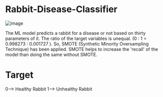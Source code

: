 # Rabbit-Disease-Classifier
![image](https://user-images.githubusercontent.com/93526322/153710155-ba08f964-8aad-4ade-8ab7-f86f988d2c8d.png)


The ML model predicts a rabbit for a disease or not based on thirty parameters of it. 
The ratio of the target variables is unequal. (0 : 1  = 0.998273 : 0.001727 ).
So, SMOTE (Synthetic Minority Oversampling Technique) has been applied. SMOTE helps to increase the 'recall' of the model than doing the same without SMOTE.

# Target 
0--> Healthy Rabbit
1--> Unhealthy Rabbit 
                                                  
